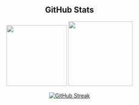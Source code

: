 <div align="center">
  <h2>GitHub Stats</h2>
  
  <img height="160em" src="https://github-readme-stats.vercel.app/api?username=FubyCutie&show_icons=true&theme=cobalt" />
  <img height="170em" src="https://github-readme-stats.vercel.app/api/top-langs/?username=FubyCutie&show_icons=true&theme=cobalt" />

[![GitHub Streak](https://streak-stats.demolab.com?user=FubyCutie&theme=nightowl&hide_border=true&background=0E001A&fire=D77128&sideLabels=7120C7&sideNums=CA3636&ring=8362A6)](https://git.io/streak-stats)
</div>
